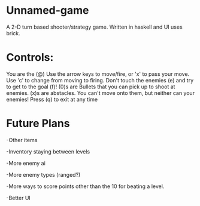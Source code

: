 # Unnamed-game
A 2-D turn based shooter/strategy game.
Written in haskell and UI uses brick.

# Controls:
You are the (@)
Use the arrow keys to move/fire, or 'x' to pass your move. 
Use 'c' to change from moving to firing.
Don't touch the enemies (e) and try to get to the goal (f)!
(0)s are Bullets that you can pick up to shoot at enemies.
(x)s are abstacles. You can't move onto them, but neither can your enemies!
Press (q) to exit at any time

# Future Plans
-Other items

-Inventory staying between levels

-More enemy ai

-More enemy types (ranged?)

-More ways to score points other than the 10 for beating a level.

-Better UI
